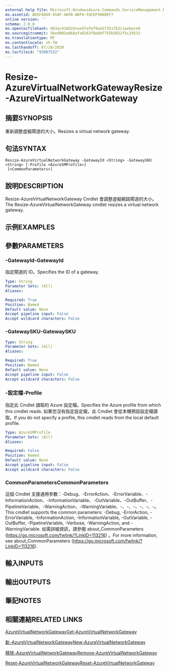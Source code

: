 ```yaml
---
external help file: Microsoft.WindowsAzure.Commands.ServiceManagement.Network.dll-Help.xml
ms.assetid: AD5F4D69-45AF-46FB-ADF0-59CEF9908EF7
online version: ''
schema: 2.0.0
ms.openlocfilehash: d63ac418d2dcee97afef9ae5f351fb2c1eebece0
ms.sourcegitcommit: 56ed085a868afa8263f8eb0f755b5822f5c29532
ms.translationtype: MT
ms.contentlocale: zh-TW
ms.lasthandoff: 07/18/2020
ms.locfileid: "93967532"
---
```

# <span data-ttu-id="eacac-101">Resize-AzureVirtualNetworkGateway</span><span class="sxs-lookup"><span data-stu-id="eacac-101">Resize-AzureVirtualNetworkGateway</span></span>

## <span data-ttu-id="eacac-102">摘要</span><span class="sxs-lookup"><span data-stu-id="eacac-102">SYNOPSIS</span></span>
<span data-ttu-id="eacac-103">重新調整虛擬閘道的大小。</span><span class="sxs-lookup"><span data-stu-id="eacac-103">Resizes a virtual network gateway.</span></span>

## <span data-ttu-id="eacac-104">句法</span><span class="sxs-lookup"><span data-stu-id="eacac-104">SYNTAX</span></span>

```
Resize-AzureVirtualNetworkGateway -GatewayId <String> -GatewaySKU <String> [-Profile <AzureSMProfile>]
 [<CommonParameters>]
```

## <span data-ttu-id="eacac-105">說明</span><span class="sxs-lookup"><span data-stu-id="eacac-105">DESCRIPTION</span></span>
<span data-ttu-id="eacac-106">Resize-AzureVirtualNetworkGateway Cmdlet 會調整虛擬網路閘道的大小。</span><span class="sxs-lookup"><span data-stu-id="eacac-106">The Resize-AzureVirtualNetworkGateway cmdlet resizes a virtual network gateway.</span></span>

## <span data-ttu-id="eacac-107">示例</span><span class="sxs-lookup"><span data-stu-id="eacac-107">EXAMPLES</span></span>

## <span data-ttu-id="eacac-108">參數</span><span class="sxs-lookup"><span data-stu-id="eacac-108">PARAMETERS</span></span>

### <span data-ttu-id="eacac-109">-GatewayId</span><span class="sxs-lookup"><span data-stu-id="eacac-109">-GatewayId</span></span>
<span data-ttu-id="eacac-110">指定閘道的 ID。</span><span class="sxs-lookup"><span data-stu-id="eacac-110">Specifies the ID of a gateway.</span></span>

```yaml
Type: String
Parameter Sets: (All)
Aliases: 

Required: True
Position: Named
Default value: None
Accept pipeline input: False
Accept wildcard characters: False
```

### <span data-ttu-id="eacac-111">-GatewaySKU</span><span class="sxs-lookup"><span data-stu-id="eacac-111">-GatewaySKU</span></span>
```yaml
Type: String
Parameter Sets: (All)
Aliases: 

Required: True
Position: Named
Default value: None
Accept pipeline input: False
Accept wildcard characters: False
```

### <span data-ttu-id="eacac-112">-設定檔</span><span class="sxs-lookup"><span data-stu-id="eacac-112">-Profile</span></span>
<span data-ttu-id="eacac-113">指定此 Cmdlet 讀取的 Azure 設定檔。</span><span class="sxs-lookup"><span data-stu-id="eacac-113">Specifies the Azure profile from which this cmdlet reads.</span></span> <span data-ttu-id="eacac-114">如果您沒有指定設定檔，此 Cmdlet 會從本機預設設定檔讀取。</span><span class="sxs-lookup"><span data-stu-id="eacac-114">If you do not specify a profile, this cmdlet reads from the local default profile.</span></span>

```yaml
Type: AzureSMProfile
Parameter Sets: (All)
Aliases: 

Required: False
Position: Named
Default value: None
Accept pipeline input: False
Accept wildcard characters: False
```

### <span data-ttu-id="eacac-115">CommonParameters</span><span class="sxs-lookup"><span data-stu-id="eacac-115">CommonParameters</span></span>
<span data-ttu-id="eacac-116">這個 Cmdlet 支援通用參數：-Debug、-ErrorAction、-ErrorVariable、-InformationAction、-InformationVariable、-OutVariable、-OutBuffer、-PipelineVariable、-WarningAction、-WarningVariable、-、-、-、-、-、-。</span><span class="sxs-lookup"><span data-stu-id="eacac-116">This cmdlet supports the common parameters: -Debug, -ErrorAction, -ErrorVariable, -InformationAction, -InformationVariable, -OutVariable, -OutBuffer, -PipelineVariable, -Verbose, -WarningAction, and -WarningVariable.</span></span> <span data-ttu-id="eacac-117">如需詳細資訊，請參閱 about_CommonParameters (https://go.microsoft.com/fwlink/?LinkID=113216) 。</span><span class="sxs-lookup"><span data-stu-id="eacac-117">For more information, see about_CommonParameters (https://go.microsoft.com/fwlink/?LinkID=113216).</span></span>

## <span data-ttu-id="eacac-118">輸入</span><span class="sxs-lookup"><span data-stu-id="eacac-118">INPUTS</span></span>

## <span data-ttu-id="eacac-119">輸出</span><span class="sxs-lookup"><span data-stu-id="eacac-119">OUTPUTS</span></span>

## <span data-ttu-id="eacac-120">筆記</span><span class="sxs-lookup"><span data-stu-id="eacac-120">NOTES</span></span>

## <span data-ttu-id="eacac-121">相關連結</span><span class="sxs-lookup"><span data-stu-id="eacac-121">RELATED LINKS</span></span>

[<span data-ttu-id="eacac-122">AzureVirtualNetworkGateway</span><span class="sxs-lookup"><span data-stu-id="eacac-122">Get-AzureVirtualNetworkGateway</span></span>](./Get-AzureVirtualNetworkGateway.md)

[<span data-ttu-id="eacac-123">新-AzureVirtualNetworkGateway</span><span class="sxs-lookup"><span data-stu-id="eacac-123">New-AzureVirtualNetworkGateway</span></span>](./New-AzureVirtualNetworkGateway.md)

[<span data-ttu-id="eacac-124">移除-AzureVirtualNetworkGateway</span><span class="sxs-lookup"><span data-stu-id="eacac-124">Remove-AzureVirtualNetworkGateway</span></span>](./Remove-AzureVirtualNetworkGateway.md)

[<span data-ttu-id="eacac-125">Reset-AzureVirtualNetworkGateway</span><span class="sxs-lookup"><span data-stu-id="eacac-125">Reset-AzureVirtualNetworkGateway</span></span>](./Reset-AzureVirtualNetworkGateway.md)


